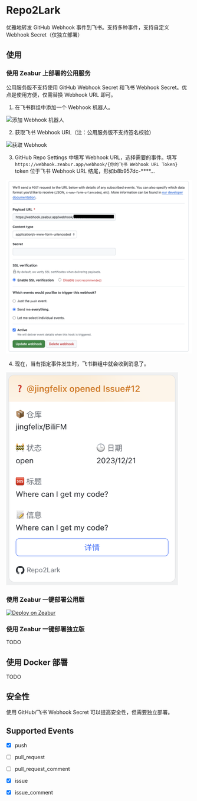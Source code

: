 # Repo2Lark

优雅地转发 GitHub Webhook 事件到飞书。支持多种事件，支持自定义 Webhook Secret（仅独立部署）

## 使用

### 使用 Zeabur 上部署的公用服务

公用服务版不支持使用 GitHub Webhook Secret 和飞书 Webhook Secret。优点是使用方便，仅需替换 Webhook URL 即可。

1. 在飞书群组中添加一个 Webhook 机器人。

![添加 Webhook 机器人](https://sf3-cn.feishucdn.com/obj/open-platform-opendoc/a9f4e16ea91fd15a272b0ba926e4c2fd_k0hrjUtKqR.png?height=1106&lazyload=true&maxWidth=600&width=1652)

2. 获取飞书 Webhook URL（注：公用服务版不支持签名校验）

![获取 Webhook](https://sf3-cn.feishucdn.com/obj/open-platform-opendoc/39d1233fc3276c71f6fce9707abf05c9_YdZveIV7gm.png?height=1134&lazyload=true&maxWidth=600&width=1654)

3. GitHub Repo Settings 中填写 Webhook URL，选择需要的事件。填写 `https://webhook.zeabur.app/webhook/{你的飞书 Webhook URL Token}` token 位于飞书 Webhook URL 结尾，形如b8b957dc-****...

![填写 Webhook URL](assets/githubwebhook_common.png)

4. 现在，当有指定事件发生时，飞书群组中就会收到消息了。

![飞书群组中收到消息](assets/example_issue_mobile.png)

### 使用 Zeabur 一键部署公用版

[![Deploy on Zeabur](https://zeabur.com/button.svg)](https://zeabur.com/templates/7AYO3N?referralCode=jingfelix)

### 使用 Zeabur 一键部署独立版

TODO

## 使用 Docker 部署

TODO

## 安全性

使用 GitHub/飞书 Webhook Secret 可以提高安全性，但需要独立部署。

## Supported Events

- [x] push

- [ ] pull_request

- [ ] pull_request_comment

- [x] issue

- [x] issue_comment
